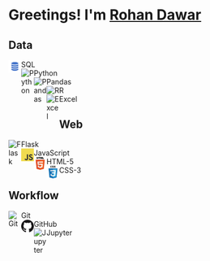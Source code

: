 # Greetings! I'm [Rohan Dawar][website]

## Data
<img src="https://raw.githubusercontent.com/github/explore/80688e429a7d4ef2fca1e82350fe8e3517d3494d/topics/sql/sql.png" alt="SQL" width = "25px" style="float: left;" /> SQL <br />
<img src="https://cdn.jsdelivr.net/npm/simple-icons@v3/icons/python.svg" alt="Python" width = "25px" style="float: left;" /> Python <br />
<img src="https://cdn.jsdelivr.net/npm/simple-icons@v3/icons/pandas.svg" alt="Pandas" width = "25px" style="float: left;" /> Pandas <br />
<img src="https://cdn.jsdelivr.net/npm/simple-icons@v3/icons/r.svg" alt="R" width = "25px" style="float: left;" /> R <br />
<img src="https://cdn.jsdelivr.net/npm/simple-icons@v3/icons/microsoftexcel.svg" alt="Excel" width = "25px" style="float: left;" /> Excel

## Web
<img src="https://cdn.jsdelivr.net/npm/simple-icons@v3/icons/flask.svg" alt="Flask" width = "25px" style="float: left;" /> Flask <br />
<img src="https://raw.githubusercontent.com/github/explore/80688e429a7d4ef2fca1e82350fe8e3517d3494d/topics/javascript/javascript.png" alt="JavaScript" width = "25px" style="float: left;" /> JavaScript <br />
<img src="https://raw.githubusercontent.com/github/explore/80688e429a7d4ef2fca1e82350fe8e3517d3494d/topics/html/html.png" alt="HTML5" width = "25px" style="float: left;" /> HTML-5 <br />
<img src="https://raw.githubusercontent.com/github/explore/80688e429a7d4ef2fca1e82350fe8e3517d3494d/topics/css/css.png" alt="CSS3" width = "25px" style="float: left;" /> CSS-3

## Workflow
<img src="https://cdn.jsdelivr.net/npm/simple-icons@v3/icons/git.svg" alt="Git" width = "25px" style="float: left;" /> Git <br />
<img src="https://raw.githubusercontent.com/github/explore/78df643247d429f6cc873026c0622819ad797942/topics/github/github.png" alt="GitHub" width = "25px" style="float: left;" /> GitHub <br />
<img src="https://cdn.jsdelivr.net/npm/simple-icons@v3/icons/jupyter.svg" alt="Jupyter" width = "25px" style="float: left;" /> Jupyter

[website]: https://www.rohandawar.com/
